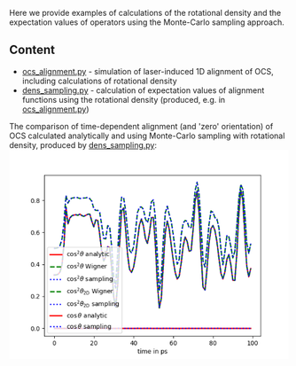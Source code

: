 Here we provide examples of calculations of the rotational density and the expectation
values of operators using the Monte-Carlo sampling approach.

Content
-------

* [ocs_alignment.py](ocs_alignment.py) - simulation of laser-induced 1D alignment of OCS,
  including calculations of rotational density
* [dens_sampling.py](dens_sampling.py) - calculation of expectation values of alignment functions
  using the rotational density (produced, e.g. in [ocs_alignment.py](ocs_alignment.py))

The comparison of time-dependent alignment (and 'zero' orientation) of OCS calculated analytically
and using Monte-Carlo sampling with rotational density,
produced by [dens_sampling.py](dens_sampling.py): ![ocs_alignment_test.png](ocs_alignment_test.png)
